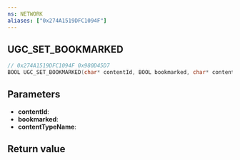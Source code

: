 ```yaml
---
ns: NETWORK
aliases: ["0x274A1519DFC1094F"]
---
```

## UGC_SET_BOOKMARKED

```c
// 0x274A1519DFC1094F 0x980D45D7
BOOL UGC_SET_BOOKMARKED(char* contentId, BOOL bookmarked, char* contentTypeName);
```


## Parameters
* **contentId**: 
* **bookmarked**: 
* **contentTypeName**: 

## Return value
